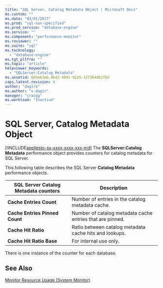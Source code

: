 ```yaml
---
title: "SQL Server, Catalog Metadata Object | Microsoft Docs"
ms.custom: ""
ms.date: "03/01/2017"
ms.prod: "sql-non-specified"
ms.prod_service: "database-engine"
ms.service: ""
ms.component: "performance-monitor"
ms.reviewer: ""
ms.suite: "sql"
ms.technology: 
  - "database-engine"
ms.tgt_pltfrm: ""
ms.topic: "article"
helpviewer_keywords: 
  - "SQLServer:Catalog Metadata"
ms.assetid: 665e63e6-4bd2-4091-92a5-327364db2f8d
caps.latest.revision: 4
author: "dagiro"
ms.author: "v-dagir"
manager: "craigg"
ms.workload: "Inactive"
---
```

# SQL Server, Catalog Metadata Object
[!INCLUDE[appliesto-ss-xxxx-xxxx-xxx-md](../../includes/appliesto-ss-xxxx-xxxx-xxx-md.md)]
The **SQLServer:Catalog Metadata** performance object provides counters for catalog metadata for SQL Server.

This following table describes the SQL Server **Catalog Metadata** performance objects.


|**SQL Server Catalog Metadata counters**|Description|  
|-------------|-----------------|  
|**Cache Entries Count**|Number of entries in the catalog metadata cache.|
|**Cache Entries Pinned Count**|Number of catalog metadata cache entries that are pinned.|
|**Cache Hit Ratio**|Ratio between catalog metadata cache hits and lookups.|
|**Cache Hit Ratio Base**|For internal use only.|

There is one instance of the counter for each database.

## See Also  
[Monitor Resource Usage (System Monitor)](../../relational-databases/performance-monitor/monitor-resource-usage-system-monitor.md)
